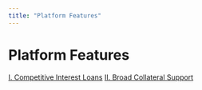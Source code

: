 ```yaml
---
title: "Platform Features"
---
```


Platform Features
=================

[I. Competitive Interest Loans](/paydax-docs/paydax-whitepaper-v6/platform-features/i.-competitive-interest-loans) [II. Broad Collateral Support](/paydax-docs/paydax-whitepaper-v6/platform-features/ii.-broad-collateral-support)
